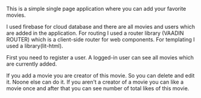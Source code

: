   This is a simple single page application where you can add your favorite movies.
  
 I used firebase for cloud database and there are all movies and users which are added in the application.
 For routing I used a router library (VAADIN ROUTER) which is a client-side router for web components.
 For templating I used a library(lit-html).
 
  First you need to register a user.
  A logged-in user can see all movies which are currently added.
  
  If you add a movie you are creator of this movie. So you can delete and edit it. Noone else can do it.
  If you aren't a creator of a movie you can like a movie once and after that you can see number of total likes of this movie.
  
  
  
  
